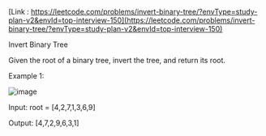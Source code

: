[Link : https://leetcode.com/problems/invert-binary-tree/?envType=study-plan-v2&envId=top-interview-150](https://leetcode.com/problems/invert-binary-tree/?envType=study-plan-v2&envId=top-interview-150)

Invert Binary Tree


Given the root of a binary tree, invert the tree, and return its root.

 

Example 1:

![image](https://github.com/Viv0508/100-days-of-code/assets/95094911/54958102-273f-4a96-a3c0-0979da8b4288)



Input: root = [4,2,7,1,3,6,9]

Output: [4,7,2,9,6,3,1]
